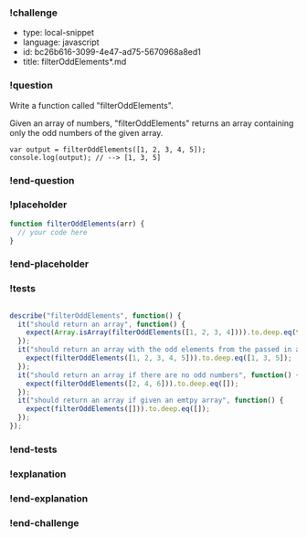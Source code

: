 ### !challenge

* type: local-snippet
* language: javascript
* id: bc26b616-3099-4e47-ad75-5670968a8ed1
* title: filterOddElements*.md

### !question

Write a function called "filterOddElements".

Given an array of numbers, "filterOddElements" returns an array containing only the odd numbers of the given array.
```
var output = filterOddElements([1, 2, 3, 4, 5]);
console.log(output); // --> [1, 3, 5]
```

### !end-question

### !placeholder

```js
function filterOddElements(arr) {
  // your code here
}
```

### !end-placeholder

### !tests

```js

describe("filterOddElements", function() {
  it("should return an array", function() {
    expect(Array.isArray(filterOddElements([1, 2, 3, 4]))).to.deep.eq(true);
  });
  it("should return an array with the odd elements from the passed in array", function() {
    expect(filterOddElements([1, 2, 3, 4, 5])).to.deep.eq([1, 3, 5]);
  });
  it("should return an array if there are no odd numbers", function() {
    expect(filterOddElements([2, 4, 6])).to.deep.eq([]);
  });
  it("should return an array if given an emtpy array", function() {
    expect(filterOddElements([])).to.deep.eq([]);
  });
});


```

### !end-tests

### !explanation

### !end-explanation

### !end-challenge
